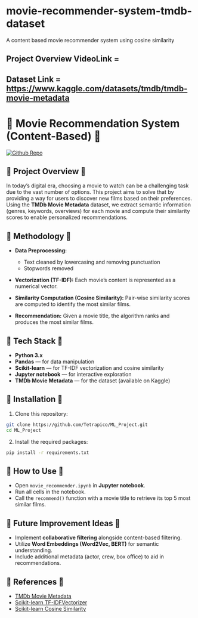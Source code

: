 # movie-recommender-system-tmdb-dataset
A content based movie recommender system using cosine similarity

## Project Overview VideoLink =

## Dataset Link = https://www.kaggle.com/datasets/tmdb/tmdb-movie-metadata




# 🔹 Movie Recommendation System (Content-Based) 🔹

[![Github Repo](https://img.shields.io/badge/GitHub-Tetrapico%2FML_Project-blue?logo=github)](https://github.com/Tetrapico/ML_Project)



## 🔹 Project Overview 🔹

In today’s digital era, choosing a movie to watch can be a challenging task due to the vast number of options. This project aims to solve that by providing a way for users to discover new films based on their preferences.
Using the **TMDb Movie Metadata** dataset, we extract semantic information (genres, keywords, overviews) for each movie and compute their similarity scores to enable personalized recommendations.


## 🔹 Methodology 🔹

* **Data Preprocessing:**

  * Text cleaned by lowercasing and removing punctuation
  * Stopwords removed
* **Vectorization (TF-IDF):**
  Each movie’s content is represented as a numerical vector.
* **Similarity Computation (Cosine Similarity):**
  Pair-wise similarity scores are computed to identify the most similar films.
* **Recommendation:**
  Given a movie title, the algorithm ranks and produces the most similar films.


## 🔹 Tech Stack 🔹

* **Python 3.x**
* **Pandas** — for data manipulation
* **Scikit-learn** — for TF-IDF vectorization and cosine similarity
* **Jupyter notebook** — for interactive exploration
* **TMDb Movie Metadata** — for the dataset (available on Kaggle)


## 🔹 Installation 🔹

1. Clone this repository:

```bash
git clone https://github.com/Tetrapico/ML_Project.git
cd ML_Project
```

2. Install the required packages:

```bash
pip install -r requirements.txt
```



## 🔹 How to Use 🔹

* Open `movie_recommender.ipynb` in **Jupyter notebook**.
* Run all cells in the notebook.
* Call the `recommend()` function with a movie title to retrieve its top 5 most similar films.



## 🔹 Future Improvement Ideas 🔹

* Implement **collaborative filtering** alongside content-based filtering.
* Utilize **Word Embeddings (Word2Vec, BERT)** for semantic understanding.
* Include additional metadata (actor, crew, box office) to aid in recommendations.



## 🔹 References 🔹

* [TMDb Movie Metadata](https://www.kaggle.com/datasets/tmdb/tmdb-movie-metadata)
* [Scikit-learn TF-IDFVectorizer](https://scikit-learn.org/stable/modules/generated/sklearn.feature_extraction.text.TfidfVectorizer.html)
* [Scikit-learn Cosine Similarity](https://scikit-learn.org/stable/modules/generated/sklearn.metrics.pairwise.cosine_similarity.html)



